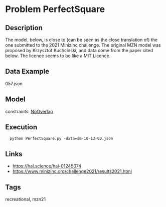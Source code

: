 # Problem PerfectSquare
## Description
The model, below, is close to (can be seen as the close translation of) the one submitted to the 2021 Minizinc challenge.
The original MZN model was proposed by Krzysztof Kuchcinski, and data come from the paper cited below.
The licence seems to be like a MIT Licence.

## Data Example
  057.json

## Model
  constraints: [NoOverlap](http://pycsp.org/documentation/constraints/NoOverlap)

## Execution
```
  python PerfectSquare.py -data=sm-10-13-00.json
```

## Links
  - https://hal.science/hal-01245074
  - https://www.minizinc.org/challenge2021/results2021.html

## Tags
  recreational, mzn21
